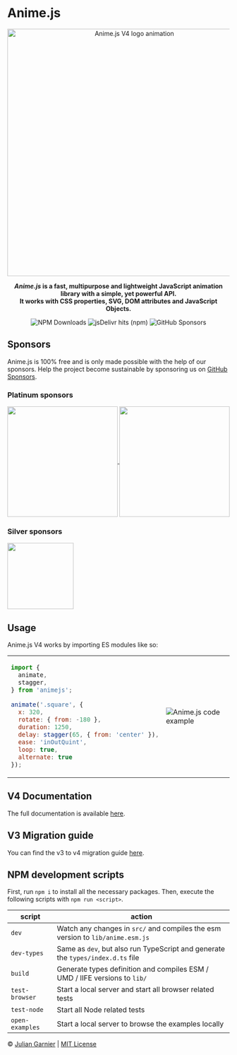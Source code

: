 # Anime.js

<p align="center">
  <picture align="center">
    <source media="(prefers-color-scheme: dark)" srcset="./assets/images/animejs-v4-logo-animation-dark.gif">
    <img align="center" alt="Anime.js V4 logo animation" src="./assets/images/animejs-v4-logo-animation.gif" width="560">
  </picture>
</p>

<p align="center">
  <strong>
  <em>Anime.js</em> is a fast, multipurpose and lightweight JavaScript animation library with a simple, yet powerful API.<br>
  It works with CSS properties, SVG, DOM attributes and JavaScript Objects.
  </strong>
</p>

<p align="center">
  <img alt="NPM Downloads" src="https://img.shields.io/npm/dm/animejs?style=flat-square&logo=npm">
  <img alt="jsDelivr hits (npm)" src="https://img.shields.io/jsdelivr/npm/hm/animejs?style=flat-square&logo=jsdeliver">
  <img alt="GitHub Sponsors" src="https://img.shields.io/github/sponsors/juliangarnier?style=flat-square&logo=github">
</p>

## Sponsors

Anime.js is 100% free and is only made possible with the help of our sponsors.
Help the project become sustainable by sponsoring us on <a target="_blank" href="https://github.com/sponsors/juliangarnier">GitHub Sponsors</a>.

### Platinum sponsors

<p>
<a target="_blank" href="https://huly.io/?ref=animejs">
  <picture>
    <source media="(prefers-color-scheme: dark)" srcset="./assets/sponsors/huly-logomark.png">
    <img align="center" src="./assets/sponsors/huly-logomark-dark.png" width="250">
  </picture>
</a>
<a target="_blank" href="https://ice.io/?ref=animejs">
  <picture>
    <source media="(prefers-color-scheme: dark)" srcset="./assets/sponsors/ice-open-network-logomark.png">
    <img align="center" src="./assets/sponsors/ice-open-network-logomark-dark.png" width="250">
  </picture>
</a>
</p>

### Silver sponsors

<p>
<a target="_blank" href="https://www.lambdatest.com?utm_source=animeJS&utm_medium=organic&utm_campaign=july_08&utm_term=sk&utm_content=opensource">
  <picture>
    <source media="(prefers-color-scheme: dark)" srcset="./assets/sponsors/lambdatest-logomark.png">
    <img align="center" src="./assets/sponsors/lambdatest-logomark-dark.png" width="150">
  </picture>
</a>
</p>

## Usage

Anime.js V4 works by importing ES modules like so:

<table>
<tr>
  <td>

```javascript
import {
  animate,
  stagger,
} from 'animejs';

animate('.square', {
  x: 320,
  rotate: { from: -180 },
  duration: 1250,
  delay: stagger(65, { from: 'center' }),
  ease: 'inOutQuint',
  loop: true,
  alternate: true
});
```

  </td>
  <td>
    <img align="center" alt="Anime.js code example" src="./assets/images/usage-example-result.gif">
  </td>
</tr>
</table>

## V4 Documentation

The full documentation is available [here](https://animejs.com/documentation).

## V3 Migration guide

You can find the v3 to v4 migration guide [here](https://github.com/juliangarnier/anime/wiki/Migrating-from-v3-to-v4).

## NPM development scripts

First, run `npm i` to install all the necessary packages.
Then, execute the following scripts with `npm run <script>`.

| script | action |
| ------ | ------ |
| `dev` | Watch any changes in `src/` and compiles the esm version to `lib/anime.esm.js` |
| `dev-types` | Same as `dev`, but also run TypeScript and generate the `types/index.d.ts` file |
| `build` | Generate types definition and compiles ESM / UMD / IIFE versions to `lib/` |
| `test-browser` | Start a local server and start all browser related tests |
| `test-node` | Start all Node related tests |
| `open-examples` | Start a local server to browse the examples locally |

© [Julian Garnier](http://juliangarnier.com) | [MIT License](LICENSE.md)